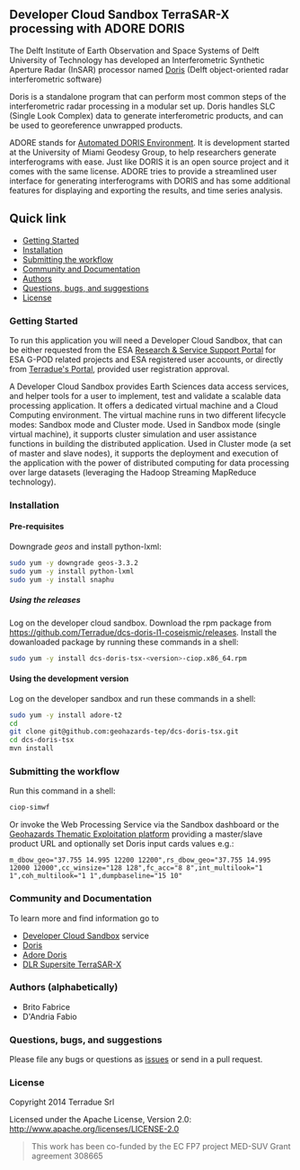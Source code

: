 ## Developer Cloud Sandbox TerraSAR-X processing with ADORE DORIS 

The Delft Institute of Earth Observation and Space Systems of Delft University of Technology has developed an Interferometric Synthetic Aperture Radar (InSAR) processor named [Doris](http://doris.tudelft.nl/) (Delft object-oriented radar interferometric software)

Doris is a standalone program that can perform most common steps of the interferometric radar processing in a modular set up. Doris handles SLC (Single Look Complex) data to generate interferometric products, and can be used to georeference unwrapped products.

ADORE stands for [Automated DORIS Environment](https://code.google.com/p/adore-doris/). It is development started at the University of Miami Geodesy Group, to help researchers generate interferograms with ease. Just like DORIS it is an open source project and it comes with the same license. ADORE tries to provide a streamlined user interface for generating interferograms with DORIS and has some additional features for displaying and exporting the results, and time series analysis. 


## Quick link 
 
* [Getting Started](#getting-started)
* [Installation](#installation)
* [Submitting the workflow](#submit)
* [Community and Documentation](#community)
* [Authors](#authors)
* [Questions, bugs, and suggestions](#questions)
* [License](#license)

### <a name="getting-started"></a>Getting Started 

To run this application you will need a Developer Cloud Sandbox, that can be either requested from the ESA [Research & Service Support Portal](http://eogrid.esrin.esa.int/cloudtoolbox/) for ESA G-POD related projects and ESA registered user accounts, or directly from [Terradue's Portal](http://www.terradue.com/partners), provided user registration approval. 

A Developer Cloud Sandbox provides Earth Sciences data access services, and helper tools for a user to implement, test and validate a scalable data processing application. It offers a dedicated virtual machine and a Cloud Computing environment.
The virtual machine runs in two different lifecycle modes: Sandbox mode and Cluster mode. 
Used in Sandbox mode (single virtual machine), it supports cluster simulation and user assistance functions in building the distributed application.
Used in Cluster mode (a set of master and slave nodes), it supports the deployment and execution of the application with the power of distributed computing for data processing over large datasets (leveraging the Hadoop Streaming MapReduce technology). 
### <a name="installation"></a>Installation

#### Pre-requisites

Downgrade *geos* and install python-lxml:

```bash
sudo yum -y downgrade geos-3.3.2
sudo yum -y install python-lxml
sudo yum -y install snaphu
```

##### Using the releases

Log on the developer cloud sandbox. Download the rpm package from https://github.com/Terradue/dcs-doris-l1-coseismic/releases. 
Install the dowanloaded package by running these commands in a shell:

```bash
sudo yum -y install dcs-doris-tsx-<version>-ciop.x86_64.rpm
```

#### Using the development version

Log on the developer sandbox and run these commands in a shell:

```bash
sudo yum -y install adore-t2
cd
git clone git@github.com:geohazards-tep/dcs-doris-tsx.git
cd dcs-doris-tsx
mvn install
```

### <a name="submit"></a>Submitting the workflow

Run this command in a shell:

```bash
ciop-simwf
```
Or invoke the Web Processing Service via the Sandbox dashboard or the [Geohazards Thematic Exploitation platform](https://geohazards-tep.eo.esa.int) providing a master/slave product URL and optionally set Doris input cards values e.g.:

```
m_dbow_geo="37.755 14.995 12200 12200",rs_dbow_geo="37.755 14.995 12000 12000",cc_winsize="128 128",fc_acc="8 8",int_multilook="1 1",coh_multilook="1 1",dumpbaseline="15 10"
```

### <a name="community"></a>Community and Documentation

To learn more and find information go to 

* [Developer Cloud Sandbox](http://docs.terradue.com/developer) service 
* [Doris](http://doris.tudelft.nl/)
* [Adore Doris](https://code.google.com/p/adore-doris/)
* [DLR Supersite TerraSAR-X](https://supersites.eoc.dlr.de/)

### <a name="authors"></a>Authors (alphabetically)

* Brito Fabrice
* D'Andria Fabio

### <a name="questions"></a>Questions, bugs, and suggestions

Please file any bugs or questions as [issues](https://github.com/geohazards-tep/dcs-doris-tsx/issues/new) or send in a pull request.

### <a name="license"></a>License

Copyright 2014 Terradue Srl

Licensed under the Apache License, Version 2.0: http://www.apache.org/licenses/LICENSE-2.0

> This work has been co-funded by the EC FP7 project MED-SUV Grant agreement 308665 
